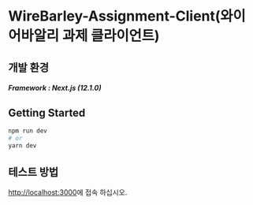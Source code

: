 # WireBarley-Assignment-Client(와이어바알리 과제 클라이언트)

## 개발 환경
##### Framework : Next.js (12.1.0)

## Getting Started

```bash
npm run dev
# or
yarn dev
```

## 테스트 방법
[http://localhost:3000](http://localhost:3000)에 접속 하십시오.
